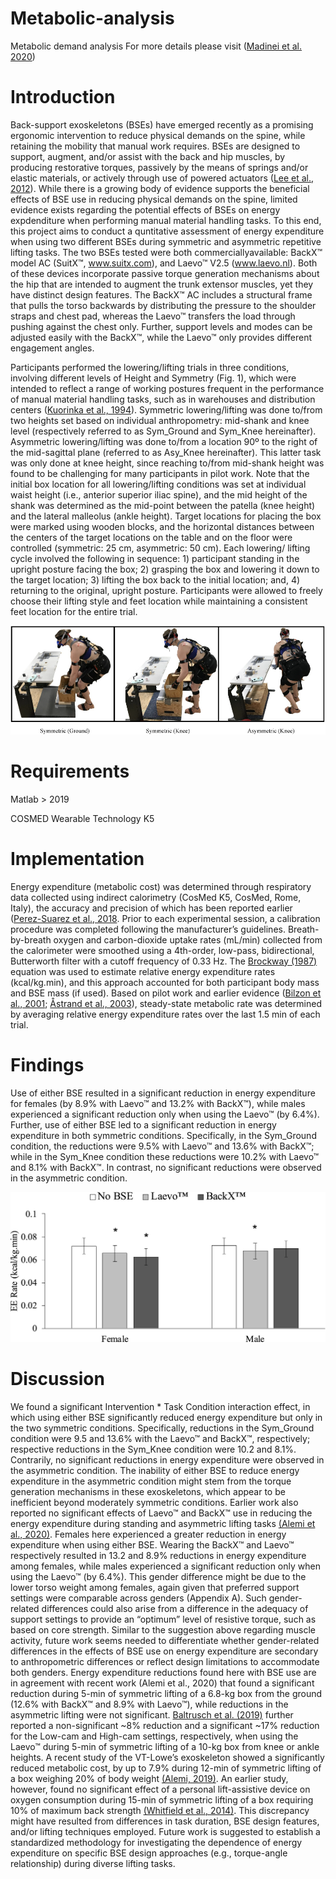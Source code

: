 # Metabolic-analysis
Metabolic demand analysis 
For more details please visit ([Madinei et al. 2020](https://doi.org/10.1016/j.apergo.2020.103156))

# Introduction
Back-support exoskeletons (BSEs) have emerged recently as a promising ergonomic intervention to reduce physical demands on the spine, while retaining the mobility that manual work requires. BSEs are designed to support, augment, and/or assist with the back and hip muscles, by producing restorative torques, passively by the means of springs and/or elastic materials, or actively through use of powered actuators ([Lee et al., 2012](https://doi.org/10.1007/s12541-012-0197-x)). While there is a growing body of evidence supports the beneficial effects of BSE use in reducing physical demands on the spine, limited evidence exists regarding the potential effects of BSEs on energy expdenditure when performing manual material handling tasks. To this end, this project aims to conduct a quntitative assessment of energy expenditure when using two different BSEs during symmetric and asymmetric repetitive lifting tasks. The two BSEs tested were both commerciallyavailable: BackX™ model AC (SuitX™, www.suitx.com), and Laevo™ V2.5 (www.laevo.nl). Both of these devices incorporate passive torque generation mechanisms about the hip that are intended to augment the trunk extensor muscles, yet they have distinct design features. The BackX™ AC includes a structural frame that pulls the torso backwards by distributing the pressure to the shoulder straps and chest pad, whereas the Laevo™ transfers the load through pushing against the chest only. Further, support levels and modes can be adjusted easily with the BackX™, while the Laevo™ only provides different engagement angles.

Participants performed the lowering/lifting trials in three conditions, involving different levels of Height and Symmetry (Fig. 1), which were intended to reflect a range of working postures frequent in the performance of manual material handling tasks, such as in warehouses and distribution centers ([Kuorinka et al., 1994](https://doi.org/10.1080/00140139408963680)). Symmetric lowering/lifting was done to/from two heights set based on individual anthropometry: mid-shank and knee level (respectively referred to as Sym_Ground and Sym_Knee hereinafter). Asymmetric lowering/lifting was done to/from a location 90º to the right of the mid-sagittal plane (referred to as Asy_Knee hereinafter). This latter task was only done at knee height, since reaching to/from mid-shank height was found to be challenging for many participants in pilot work. Note that the initial box location for all lowering/lifting conditions was set at individual waist height (i.e., anterior superior iliac spine), and the mid height of the shank was determined as the mid-point between the patella (knee height) and the lateral malleolus (ankle height). Target locations for placing the box were marked using wooden blocks, and the horizontal distances between the centers of the target locations on the table and on the floor were controlled (symmetric: 25 cm, asymmetric: 50 cm). Each lowering/ lifting cycle involved the following in sequence: 1) participant standing in the upright posture facing the box; 2) grasping the box and lowering it down to the target location; 3) lifting the box back to the initial location; and, 4) returning to the original, upright posture. Participants were allowed to freely choose their lifting style and feet location while maintaining a consistent feet location for the entire trial.

![Exo Lifting Conditions](https://github.com/smadinei/Metabolic-analysis/blob/main/Metabolic%20analysis/Picture1.png)

# Requirements
Matlab > 2019

COSMED Wearable Technology K5

# Implementation
Energy expenditure (metabolic cost) was determined through respiratory data collected using indirect calorimetry (CosMed K5, CosMed,
Rome, Italy), the accuracy and precision of which has been reported earlier ([Perez-Suarez et al., 2018](https://doi.org/10.3389/fphys.2018.01764). Prior to each experimental session, a calibration procedure was completed following the manufacturer’s guidelines. Breath-by-breath oxygen and carbon-dioxide uptake rates
(mL/min) collected from the calorimeter were smoothed using a 4th-order, low-pass, bidirectional, Butterworth filter with a cutoff frequency of
0.33 Hz. The [Brockway (1987)](https://europepmc.org/article/med/3429265) equation was used to estimate relative energy expenditure rates (kcal/kg.min), and this approach accounted for both participant body mass and BSE mass (if used). Based on pilot work and earlier evidence ([Bilzon et al., 2001](https://doi.org/10.1080/00140130118253); [Åstrand et al., 2003](https://books.google.com/booksid=BC9SiAsUPqsC&dq=extbook+of+Work+Physiology:+Physiological+Bases+of+Exercise&lr=&source=gbs_navlinks_s)), steady-state metabolic rate was determined by averaging relative energy expenditure rates over the last 1.5 min of each trial.

# Findings
Use of either BSE resulted in a significant reduction in energy expenditure for females (by 8.9% with Laevo™ and 13.2% with BackX™), while males experienced a significant reduction only when using the Laevo™ (by 6.4%). Further, use of either BSE led to a significant reduction in energy expenditure in both
symmetric conditions. Specifically, in the Sym_Ground condition, the reductions were 9.5% with Laevo™ and 13.6% with BackX™; while in the Sym_Knee condition these reductions were 10.2% with Laevo™ and 8.1% with BackX™. In contrast, no significant reductions were observed in the asymmetric condition.

![EE Rate](https://github.com/smadinei/Metabolic-analysis/blob/main/Metabolic%20analysis/EE%20Rate.jpg)

# Discussion

We found a significant Intervention * Task Condition interaction effect, in which using either BSE significantly reduced energy expenditure but only in the two symmetric conditions. Specifically, reductions in the Sym_Ground condition were 9.5 and 13.6% with the Laevo™ and BackX™, respectively; respective reductions in the Sym_Knee condition were 10.2 and 8.1%. Contrarily, no significant reductions in energy expenditure were observed in the asymmetric condition. The inability of either BSE to reduce energy expenditure in the asymmetric condition might stem from the torque generation mechanisms in these exoskeletons, which appear to be inefficient beyond moderately symmetric conditions. Earlier work also reported no significant effects of Laevo™ and BackX™ use in reducing the energy expenditure during standing and asymmetric lifting tasks [(Alemi et al., 2020)](https://doi.org/10.1177/0018720819897669). Females here experienced a greater reduction in energy expenditure when using either BSE. Wearing the BackX™ and Laevo™ respectively resulted in 13.2 and 8.9% reductions in energy expenditure among females, while males experienced a significant reduction only when using the Laevo™ (by 6.4%). This gender difference might be due to the lower torso weight among females, again given that preferred support settings were comparable across genders (Appendix A). Such gender-related differences could also arise from a difference in the adequacy of support settings to provide an “optimum” level of resistive torque, such as based on core strength. Similar to the suggestion above regarding muscle activity, future work seems needed to differentiate whether gender-related differences in the effects of BSE use on energy expenditure are secondary to anthropometric differences or reflect design limitations to accommodate both genders. Energy expenditure reductions found here with BSE use are in agreement with recent work (Alemi et al., 2020) that found a significant reduction during 5-min of symmetric lifting of a 6.8-kg box from the ground (12.6% with BackX™ and 8.9% with Laevo™), while reductions
in the asymmetric lifting were not significant. [Baltrusch et al. (2019)](https://doi.org/10.1080/00140139.2019.1602288) further reported a non-significant ~8% reduction and a significant ~17% reduction for the Low-cam and High-cam settings, respectively, when using the Laevo™ during 5-min of symmetric lifting of a 10-kg box from knee or ankle heights. A recent study of the VT-Lowe’s exoskeleton showed a significantly reduced metabolic cost, by up to 7.9% during 12-min of symmetric lifting of a box weighing 20% of body weight [(Alemi, 2019)](http://hdl.handle.net/10919/93725). An earlier study, however, found no significant effect of a personal lift-assistive device on oxygen consumption during 15-min of symmetric lifting of a box requiring 10% of maximum back strength [(Whitfield et al., 2014)](https://doi.org/10.1016/j.ergon.2013.10.002). This discrepancy might have resulted from differences in task duration, BSE design features, and/or lifting techniques employed. Future work is suggested to establish a standardized methodology for investigating the dependence of energy expenditure on specific BSE design approaches (e.g., torque-angle relationship) during diverse lifting tasks.
